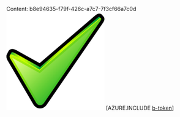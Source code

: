 Content: b8e94635-f79f-426c-a7c7-7f3cf66a7c0d![image](30534d76-f591-4ae0-a4f5-9e007204b5d8.png)
[AZURE.INCLUDE [b-token](b13cc8bd-bfb0-464c-8c44-f439f7e8bf30.md)]

